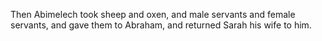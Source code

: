 Then Abimelech took sheep and oxen, and male servants and female servants, and gave them to Abraham, and returned Sarah his wife to him.
